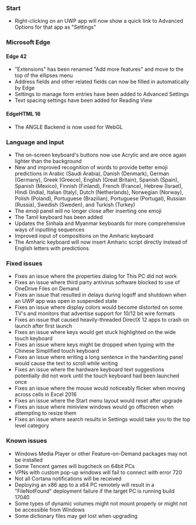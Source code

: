 ### Start
- Right-clicking on an UWP app will now show a quick link to Advanced Options for that app as "Settings"

### Microsoft Edge
#### Edge 42
- "Extensions" has been renamed "Add more features" and move to the top of the ellipses menu
- Address fields and other related fields can now be filled in automatically by Edge
- Settings to manage form entries have been added to Advanced Settings
- Text spacing settings have been added for Reading View

#### EdgeHTML 16
- The ANGLE Backend is now used for WebGL

### Language and input
- The on-screen keyboard's buttons now use Acrylic and are once again lighter than the background
- New and improved recognition of words to provide better emoji predictions in Arabic (Saudi Arabia), Danish (Denmark), German (Germany), Greek (Greece), English (Great Britain), Spanish (Spain), Spanish (Mexico), Finnish (Finland), French (France), Hebrew (Israel), Hindi (India), Italian (Italy), Dutch (Netherlands), Norwegian (Norway), Polish (Poland), Portuguese (Brazilian), Portuguese (Portugal), Russian (Russia), Swedish (Sweden), and Turkish (Turkey)
- The emoji panel will no longer close after inserting one emoji
- The Tamil keyboard has been added
- Updates the Sinhala and Myanmar keyboards for more comprehensive ways of inputting sequences
- Improved input of compositions on the Amharic keyboard
- The Amharic keyboard will now insert Amharic script directly instead of English letters with predictions

### Fixed issues
- Fixes an issue where the properties dialog for This PC did not work
- Fixes an issue where third party antivirus software blocked to use of OneDrive Files on Demand
- Fixes an issue that resulted in delays during logoff and shutdown when an UWP app was open in suspended state
- Fixes an issue where display colors would become distorted on some TV's and monitors that advertise support for 10/12 bit wire formats
- Fixes an issue that caused heavily-threaded DirectX 12 apps to crash on launch after first launch
- Fixes an issue where keys would get stuck highlighted on the wide touch keyboard
- Fixes an issue where keys might be dropped when typing with the Chinese Simplified touch keyboard
- Fixes an issue where writing a long sentence in the handwriting panel would cause the text to scroll while writing
- Fixes an issue where the hardware keyboard text suggestions potentially did not work until the touch keyboard had been launched once
- Fixes an issue where the mouse would noticeably flicker when moving across cells in Excel 2016
- Fixes an issue where the Start menu layout would reset after upgrade
- Fixes an issue where miniview windows would go offscreen when attempting to resize them
- Fixes an issue where search results in Settings would take you to the top level category

### Known issues
- Windows Media Player or other Feature-on-Demand packages may not be installed
- Some Tencent games will bugcheck on 64bit PCs
- VPNs with custom pop-up windows will fail to connect with error 720
- Not all Cortana notifications will be received
- Deploying an x86 app to a x64 PC remotely will result in a "FileNotFound" deployment failure if the target PC is running build 17040
- Some types of dynamic volumes might not mount properly or might not be accessible from Windows
- Some dictionary files may get lost when upgrading
